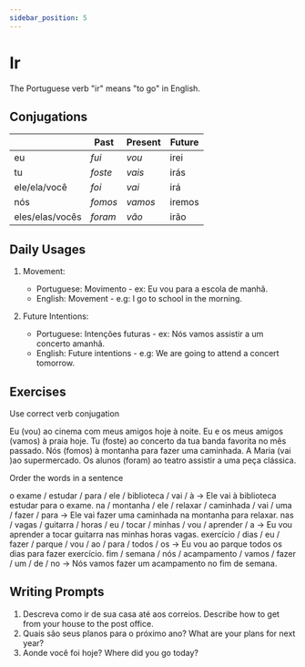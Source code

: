 ```yaml
---
sidebar_position: 5
---
```


# Ir

The Portuguese verb "ir" means "to go" in English.

## Conjugations

|                 | Past    | Present | Future |
| --------------- | ------- | ------- | ------ |
| eu              | _fui_   | _vou_   | irei   |
| tu              | _foste_ | _vais_  | irás   |
| ele/ela/você    | _foi_   | _vai_   | irá    |
| nós             | _fomos_ | _vamos_ | iremos |
| eles/elas/vocês | _foram_ | _vão_   | irão   |

## Daily Usages

1. Movement:

   - Portuguese: Movimento - ex: Eu vou para a escola de manhã.
   - English: Movement - e.g: I go to school in the morning.

2. Future Intentions:

   - Portuguese: Intenções futuras - ex: Nós vamos assistir a um concerto amanhã.
   - English: Future intentions - e.g: We are going to attend a concert tomorrow.

## Exercises

Use correct verb conjugation

Eu (vou) ao cinema com meus amigos hoje à noite.
Eu e os meus amigos (vamos) à praia hoje.
Tu (foste) ao concerto da tua banda favorita no mês passado.
Nós (fomos) à montanha para fazer uma caminhada.
A Maria (vai )ao supermercado.
Os alunos (foram) ao teatro assistir a uma peça clássica.

Order the words in a sentence

o exame / estudar / para / ele / biblioteca / vai / à -> Ele vai à biblioteca estudar para o exame.
na / montanha / ele / relaxar / caminhada / vai / uma / fazer / para -> Ele vai fazer uma caminhada na montanha para relaxar.
nas / vagas / guitarra / horas / eu / tocar / minhas / vou / aprender / a -> Eu vou aprender a tocar guitarra nas minhas horas vagas.
exercício / dias / eu / fazer / parque / vou / ao / para / todos / os -> Eu vou ao parque todos os dias para fazer exercício.
fim / semana / nós / acampamento / vamos / fazer / um / de / no -> Nós vamos fazer um acampamento no fim de semana.

## Writing Prompts

1. Descreva como ir de sua casa até aos correios. Describe how to get from your house to the post office.
2. Quais são seus planos para o próximo ano? What are your plans for next year?
3. Aonde você foi hoje? Where did you go today?
